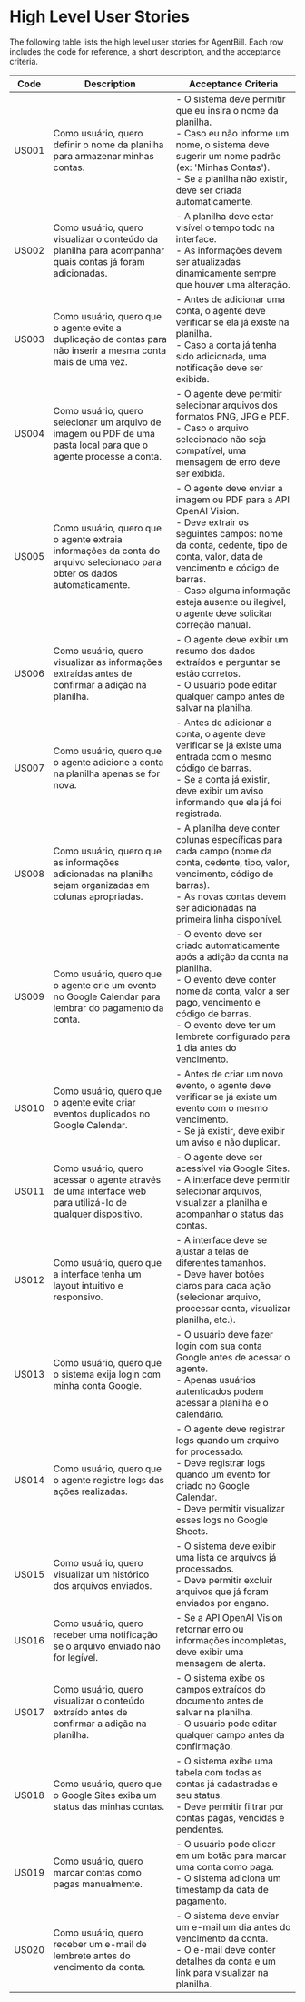 # High Level User Stories

The following table lists the high level user stories for AgentBill. Each row includes the code for reference, a short description, and the acceptance criteria.

| Code | Description | Acceptance Criteria |
|------|-------------|---------------------|
| US001 | Como usuário, quero definir o nome da planilha para armazenar minhas contas. | - O sistema deve permitir que eu insira o nome da planilha.<br>- Caso eu não informe um nome, o sistema deve sugerir um nome padrão (ex: 'Minhas Contas').<br>- Se a planilha não existir, deve ser criada automaticamente. |
| US002 | Como usuário, quero visualizar o conteúdo da planilha para acompanhar quais contas já foram adicionadas. | - A planilha deve estar visível o tempo todo na interface.<br>- As informações devem ser atualizadas dinamicamente sempre que houver uma alteração. |
| US003 | Como usuário, quero que o agente evite a duplicação de contas para não inserir a mesma conta mais de uma vez. | - Antes de adicionar uma conta, o agente deve verificar se ela já existe na planilha.<br>- Caso a conta já tenha sido adicionada, uma notificação deve ser exibida. |
| US004 | Como usuário, quero selecionar um arquivo de imagem ou PDF de uma pasta local para que o agente processe a conta. | - O agente deve permitir selecionar arquivos dos formatos PNG, JPG e PDF.<br>- Caso o arquivo selecionado não seja compatível, uma mensagem de erro deve ser exibida. |
| US005 | Como usuário, quero que o agente extraia informações da conta do arquivo selecionado para obter os dados automaticamente. | - O agente deve enviar a imagem ou PDF para a API OpenAI Vision.<br>- Deve extrair os seguintes campos: nome da conta, cedente, tipo de conta, valor, data de vencimento e código de barras.<br>- Caso alguma informação esteja ausente ou ilegível, o agente deve solicitar correção manual. |
| US006 | Como usuário, quero visualizar as informações extraídas antes de confirmar a adição na planilha. | - O agente deve exibir um resumo dos dados extraídos e perguntar se estão corretos.<br>- O usuário pode editar qualquer campo antes de salvar na planilha. |
| US007 | Como usuário, quero que o agente adicione a conta na planilha apenas se for nova. | - Antes de adicionar a conta, o agente deve verificar se já existe uma entrada com o mesmo código de barras.<br>- Se a conta já existir, deve exibir um aviso informando que ela já foi registrada. |
| US008 | Como usuário, quero que as informações adicionadas na planilha sejam organizadas em colunas apropriadas. | - A planilha deve conter colunas específicas para cada campo (nome da conta, cedente, tipo, valor, vencimento, código de barras).<br>- As novas contas devem ser adicionadas na primeira linha disponível. |
| US009 | Como usuário, quero que o agente crie um evento no Google Calendar para lembrar do pagamento da conta. | - O evento deve ser criado automaticamente após a adição da conta na planilha.<br>- O evento deve conter nome da conta, valor a ser pago, vencimento e código de barras.<br>- O evento deve ter um lembrete configurado para 1 dia antes do vencimento. |
| US010 | Como usuário, quero que o agente evite criar eventos duplicados no Google Calendar. | - Antes de criar um novo evento, o agente deve verificar se já existe um evento com o mesmo vencimento.<br>- Se já existir, deve exibir um aviso e não duplicar. |
| US011 | Como usuário, quero acessar o agente através de uma interface web para utilizá-lo de qualquer dispositivo. | - O agente deve ser acessível via Google Sites.<br>- A interface deve permitir selecionar arquivos, visualizar a planilha e acompanhar o status das contas. |
| US012 | Como usuário, quero que a interface tenha um layout intuitivo e responsivo. | - A interface deve se ajustar a telas de diferentes tamanhos.<br>- Deve haver botões claros para cada ação (selecionar arquivo, processar conta, visualizar planilha, etc.). |
| US013 | Como usuário, quero que o sistema exija login com minha conta Google. | - O usuário deve fazer login com sua conta Google antes de acessar o agente.<br>- Apenas usuários autenticados podem acessar a planilha e o calendário. |
| US014 | Como usuário, quero que o agente registre logs das ações realizadas. | - O agente deve registrar logs quando um arquivo for processado.<br>- Deve registrar logs quando um evento for criado no Google Calendar.<br>- Deve permitir visualizar esses logs no Google Sheets. |
| US015 | Como usuário, quero visualizar um histórico dos arquivos enviados. | - O sistema deve exibir uma lista de arquivos já processados.<br>- Deve permitir excluir arquivos que já foram enviados por engano. |
| US016 | Como usuário, quero receber uma notificação se o arquivo enviado não for legível. | - Se a API OpenAI Vision retornar erro ou informações incompletas, deve exibir uma mensagem de alerta. |
| US017 | Como usuário, quero visualizar o conteúdo extraído antes de confirmar a adição na planilha. | - O sistema exibe os campos extraídos do documento antes de salvar na planilha.<br>- O usuário pode editar qualquer campo antes da confirmação. |
| US018 | Como usuário, quero que o Google Sites exiba um status das minhas contas. | - O sistema exibe uma tabela com todas as contas já cadastradas e seu status.<br>- Deve permitir filtrar por contas pagas, vencidas e pendentes. |
| US019 | Como usuário, quero marcar contas como pagas manualmente. | - O usuário pode clicar em um botão para marcar uma conta como paga.<br>- O sistema adiciona um timestamp da data de pagamento. |
| US020 | Como usuário, quero receber um e-mail de lembrete antes do vencimento da conta. | - O sistema deve enviar um e-mail um dia antes do vencimento da conta.<br>- O e-mail deve conter detalhes da conta e um link para visualizar na planilha. |

